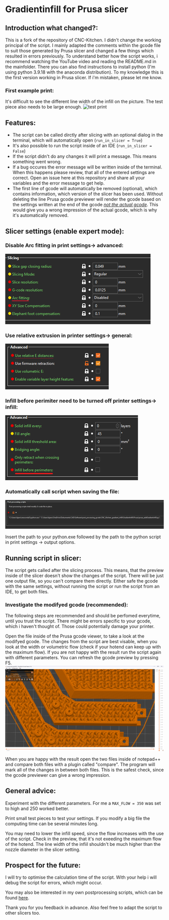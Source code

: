 # Gradientinfill for Prusa slicer
## Introduction what changed?:
This is a fork of the repository of CNC-Kitchen. I didn't change the working principal of the script. I mainly adapted the comments within the gcode file to suit those generated by Prusa slicer and changed a few things which resulted in errors previously. To understand better how the script works, i recommend watching the YouTube video and reading the README.md in the mainfolder. There you can also find instructions to install python (I'm using python 3.9.18 with the anaconda distribution). To my knowledge this is the first version working in Prusa slicer. If i'm mistaken, please let me know.

### First example print:
It's difficult to see the different line width of the infill on the picture. The test piece also needs to be large enough.
![test print](pictures/IMG_20240321_223411411.jpg)

## Features:
- The script can be called dirctly after slicing with an optional dialog in the terminal, which will automatically open (``run_in_slicer = True``)
- It's also possible to run the script inside of an IDE (``run_in_slicer = False``)
- If the script didn't do any changes it will print a message. This means something went wrong.
- If a bug occures the error message will be written inside of the terminal. When this happens please review, that all of the entered settings are correct. Open an issue here at this repository and share all your variables and the error message to get help.
- The first line of gcode will automatically be removed (optional), which contains information, which version of the slicer has been used. Without deleting the line Prusa gcode previewer will render the gcode based on the settings written at the end of the gcode <u>*not the actual gcode*</u>. This would give you a wrong impression of the actual gcode, which is why it's automatically removed.

## Slicer settings (enable expert mode):
### Disable Arc fitting in print settings-> advanced:
![alt text](<pictures/Screenshot 2024-03-21 231928.png>)

### Use relative extrusion in printer settings-> general:

![Relative extrusion](<pictures/Screenshot 2024-03-21 232256.png>)

### Infill before perimiter need to be turned off printer settings-> infill:

![Infill](pictures/image.png)

### Automatically call script when saving the file:
![cal script](pictures/image-2.png)

Insert the path to your python.exe followed by the path to the python script in print settings -> output options.

## Running script in slicer:
The script gets called after the slicing process. 
This means, that the preview inside of the slicer doesn't show the changes of the script.
There will be just one output file, so you can't compare them directly.
Either safe the gcode with the same settings, without running the script or run the script from an IDE, to get both files.

### Investigate the modifyed gcode (recommended):
The following steps are recommended and should be perfomed everytime, until you trust the script. There might be errors specific to your gcode, which i haven't thought of. Those could potentially damage your printer.

Open the file inside of the Prusa gcode viewer, to take a look at the modifyed gcode. The changes from the script are best visable, when you look at the width or volumetric flow (check if your hotend can keep up with the maximum flow). If you are not happy with the result run the script again with different parameters. You can refresh the gcode preview by pressing F5.
![slicer preview](pictures/image-3.png)

When you are happy with the result open the two files inside of notepad++ and compare both files with a plugin called "compare". The program will mark all of the changes in between both files. This is the safest check, since the gcode previewer can give a wrong impression.

## General advice:
Experiment with the different parameters. For me a ``MAX_FLOW = 350`` was set to high and 250 worked better.

Print small test pieces to test your settings. If you modify a big file the computing time can be several minutes long.

You may need to lower the infill speed, since the flow increases with the use of the script.
Check in the preview, that it's not exeeding the maximum flow of the hotend. The line width of the infiil shouldn't be much higher than the nozzle diameter in the slicer setting.

## Prospect for the future:
I will try to optimise the calculation time of the script.
With your help i will debug the script for errors, which might occur.

You may also be interested in my own postprocessing scripts, which can be found [here](https://github.com/WatchingWatches/Post_processing_gcode).

Thank you for you feedback in advance. Also feel free to adapt the script to other slicers too.